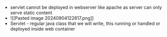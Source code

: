 - servlet cannot be deployed in webserver like apache as server can only serve static content 
- ![[Pasted image 20240904122617.png]]
- Servlet - regular java class that we will write, this running or handled or deployed inside web container